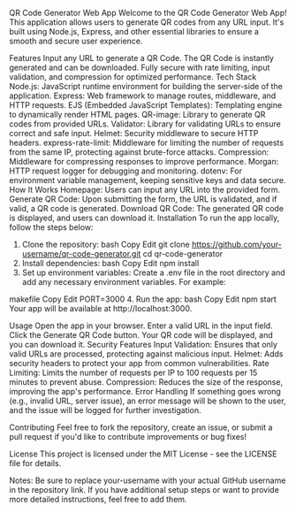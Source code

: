 QR Code Generator Web App
Welcome to the QR Code Generator Web App! This application allows users to generate QR codes from any URL input. It's built using Node.js, Express, and other essential libraries to ensure a smooth and secure user experience.

Features
Input any URL to generate a QR Code.
The QR Code is instantly generated and can be downloaded.
Fully secure with rate limiting, input validation, and compression for optimized performance.
Tech Stack
Node.js: JavaScript runtime environment for building the server-side of the application.
Express: Web framework to manage routes, middleware, and HTTP requests.
EJS (Embedded JavaScript Templates): Templating engine to dynamically render HTML pages.
QR-image: Library to generate QR codes from provided URLs.
Validator: Library for validating URLs to ensure correct and safe input.
Helmet: Security middleware to secure HTTP headers.
express-rate-limit: Middleware for limiting the number of requests from the same IP, protecting against brute-force attacks.
Compression: Middleware for compressing responses to improve performance.
Morgan: HTTP request logger for debugging and monitoring.
dotenv: For environment variable management, keeping sensitive keys and data secure.
How It Works
Homepage: Users can input any URL into the provided form.
Generate QR Code: Upon submitting the form, the URL is validated, and if valid, a QR code is generated.
Download QR Code: The generated QR code is displayed, and users can download it.
Installation
To run the app locally, follow the steps below:

1. Clone the repository:
bash
Copy
Edit
git clone https://github.com/your-username/qr-code-generator.git
cd qr-code-generator
2. Install dependencies:
bash
Copy
Edit
npm install
3. Set up environment variables:
Create a .env file in the root directory and add any necessary environment variables. For example:

makefile
Copy
Edit
PORT=3000
4. Run the app:
bash
Copy
Edit
npm start
Your app will be available at http://localhost:3000.

Usage
Open the app in your browser.
Enter a valid URL in the input field.
Click the Generate QR Code button.
Your QR code will be displayed, and you can download it.
Security Features
Input Validation: Ensures that only valid URLs are processed, protecting against malicious input.
Helmet: Adds security headers to protect your app from common vulnerabilities.
Rate Limiting: Limits the number of requests per IP to 100 requests per 15 minutes to prevent abuse.
Compression: Reduces the size of the response, improving the app's performance.
Error Handling
If something goes wrong (e.g., invalid URL, server issue), an error message will be shown to the user, and the issue will be logged for further investigation.

Contributing
Feel free to fork the repository, create an issue, or submit a pull request if you'd like to contribute improvements or bug fixes!

License
This project is licensed under the MIT License - see the LICENSE file for details.

Notes:
Be sure to replace your-username with your actual GitHub username in the repository link.
If you have additional setup steps or want to provide more detailed instructions, feel free to add them.
